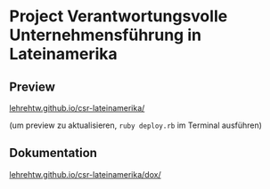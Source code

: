 # Project Verantwortungsvolle Unternehmensführung in Lateinamerika

## Preview 
[lehrehtw.github.io/csr-lateinamerika/](http://lehrehtw.github.io/csr-lateinamerika/)

(um preview zu aktualisieren, `ruby deploy.rb` im Terminal ausführen)

## Dokumentation 
[lehrehtw.github.io/csr-lateinamerika/dox/](http://lehrehtw.github.io/csr-lateinamerika/dox/) 

